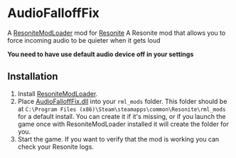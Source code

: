 # AudioFalloffFix

A [ResoniteModLoader](https://github.com/resonite-modding-group/ResoniteModLoader) mod for [Resonite](https://resonite.com/) A Resonite mod that allows you to force incoming audio to be quieter when it gets loud

**You need to have use default audio device off in your settings**

## Installation
1. Install [ResoniteModLoader](https://github.com/resonite-modding-group/ResoniteModLoader).
1. Place [AudioFalloffFix.dll](https://github.com/989onan/AudioFalloffFix/releases/latest/download/AudioFalloffFix.dll) into your `rml_mods` folder. This folder should be at `C:\Program Files (x86)\Steam\steamapps\common\Resonite\rml_mods` for a default install. You can create it if it's missing, or if you launch the game once with ResoniteModLoader installed it will create the folder for you.
1. Start the game. If you want to verify that the mod is working you can check your Resonite logs.



